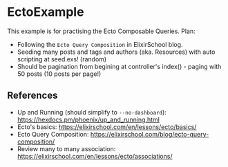 # EctoExample

This example is for practising the Ecto Composable Queries.
Plan:

  * Following the `Ecto Query Composition` in ElixirSchool blog.
  * Seeding many posts and tags and authors (aka. Resources) with auto scripting at seed.exs! (random)
  * Should be pagination from begining at controller's index() - paging with 50 posts (10 posts per page!)


## References

  * Up and Running (should simplify to `--no-dashboard`): https://hexdocs.pm/phoenix/up_and_running.html
  * Ecto's basics: https://elixirschool.com/en/lessons/ecto/basics/
  * Ecto Query Composition: https://elixirschool.com/blog/ecto-query-composition/
  * Review many to many association: https://elixirschool.com/en/lessons/ecto/associations/

